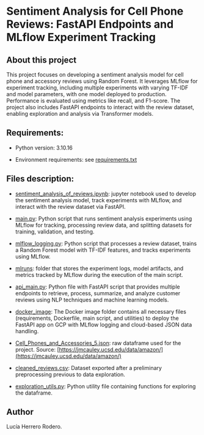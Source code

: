 # Sentiment Analysis for Cell Phone Reviews: FastAPI Endpoints and MLflow Experiment Tracking

## About this project

This project focuses on developing a sentiment analysis model for cell phone and accessory reviews using Random Forest. It leverages MLflow for experiment tracking, including multiple experiments with varying TF-IDF and model parameters, with one model deployed to production. Performance is evaluated using metrics like recall, and F1-score. The project also includes FastAPI endpoints to interact with the review dataset, enabling exploration and analysis via Transformer models.

## Requirements:

* Python version: 3.10.16

* Environment requirements: see [requirements.txt]()

## Files description:

* [sentiment_analysis_of_reviews.ipynb](https://github.com/luherod/sentiment_analysis_pipeline_-_mlflow_fastapi_gcp/blob/main/sentiment_analysis_of_reviews.ipynb): jupyter notebook used to develop the sentiment analysis model, track experiments with MLflow, and interact with the review dataset via FastAPI.

* [main.py](https://github.com/luherod/sentiment_analysis_pipeline_-_mlflow_fastapi_gcp/blob/main/main.py): Python script that runs sentiment analysis experiments using MLflow for tracking, processing review data, and splitting datasets for training, validation, and testing.

* [mlflow_logging.py](https://github.com/luherod/sentiment_analysis_pipeline_-_mlflow_fastapi_gcp/blob/main/mlflow_logging.py): Python script that processes a review dataset, trains a Random Forest model with TF-IDF features, and tracks experiments using MLflow.

* [mlruns](https://github.com/luherod/sentiment_analysis_pipeline_-_mlflow_fastapi_gcp/tree/main/mlruns): folder that stores the experiment logs, model artifacts, and metrics tracked by MLflow during the execution of the main script.

* [api_main.py](https://github.com/luherod/sentiment_analysis_pipeline_-_mlflow_fastapi_gcp/blob/main/api_main.py): Python file with FastAPI script that provides multiple endpoints to retrieve, process, summarize, and analyze customer reviews using NLP techniques and machine learning models.

* [docker_image](https://github.com/luherod/sentiment_analysis_pipeline_-_mlflow_fastapi_gcp/tree/main/docker_image): The Docker image folder contains all necessary files (requirements, Dockerfile, main script, and utilities) to deploy the FastAPI app on GCP with MLflow logging and cloud-based JSON data handling.

* [Cell_Phones_and_Accessories_5.json](https://github.com/luherod/sentiment_analysis_pipeline_-_mlflow_fastapi_gcp/blob/main/Cell_Phones_and_Accessories_5.json): raw dataframe used for the project. Source: [https://jmcauley.ucsd.edu/data/amazon/](https://jmcauley.ucsd.edu/data/amazon/)

* [cleaned_reviews.csv](https://github.com/luherod/sentiment_analysis_pipeline_-_mlflow_fastapi_gcp/blob/main/cleaned_reviews.csv): Dataset exported after a preliminary preprocessing previous to data exploration.

* [exploration_utils.py](https://github.com/luherod/sentiment_analysis_pipeline_-_mlflow_fastapi_gcp/blob/main/exploration_utils.py): Python utility file containing functions for exploring the dataframe.


## Author

Lucía Herrero Rodero.
